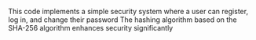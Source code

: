 This code implements a simple security system where a user can register, log in, and change their password
The hashing algorithm based on the SHA-256 algorithm enhances security significantly
